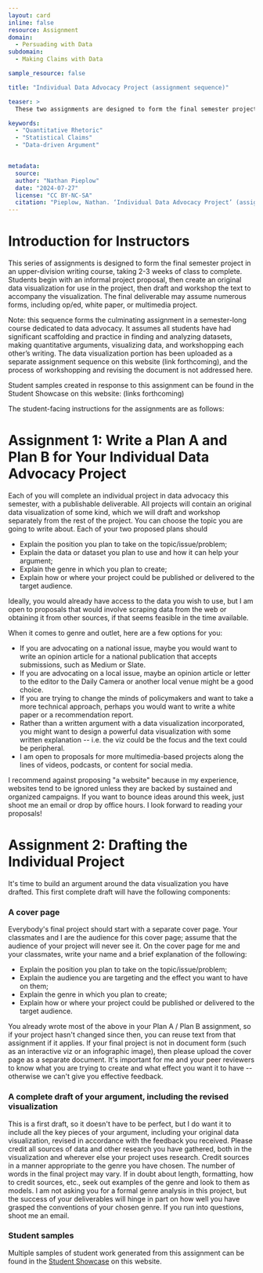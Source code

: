 ```yaml
---
layout: card
inline: false
resource: Assignment
domain:
  - Persuading with Data
subdomain:
  - Making Claims with Data

sample_resource: false

title: "Individual Data Advocacy Project (assignment sequence)"

teaser: >
  These two assignments are designed to form the final semester project in an upper-division writing course. Students begin with an informal project proposal, then create an original data visualization for use in the project, then draft and workshop the text to accompany the visualization. The final deliverable may assume numerous forms, including op/ed, white paper, or multimedia project.

keywords:
  - "Quantitative Rhetoric"
  - "Statistical Claims"
  - "Data-driven Argument"


metadata:
  source: 
  author: "Nathan Pieplow"
  date: "2024-07-27"
  license: "CC BY-NC-SA"
  citation: "Pieplow, Nathan. ‘Individual Data Advocacy Project’ (assignment sequence). Data Advocacy 4 All, University of Colorado. 27 July 2024"
---
```


# Introduction for Instructors

This series of assignments is designed to form the final semester project in an upper-division writing course, taking 2-3 weeks of class to complete. Students begin with an informal project proposal, then create an original data visualization for use in the project, then draft and workshop the text to accompany the visualization. The final deliverable may assume numerous forms, including op/ed, white paper, or multimedia project.

Note: this sequence forms the culminating assignment in a semester-long course dedicated to data advocacy. It assumes all students have had significant scaffolding and practice in finding and analyzing datasets, making quantitative arguments, visualizing data, and workshopping each other’s writing. The data visualization portion has been uploaded as a separate assignment sequence on this website (link forthcoming), and the process of workshopping and revising the document is not addressed here.

Student samples created in response to this assignment can be found in the Student Showcase on this website: (links forthcoming)

The student-facing instructions for the assignments are as follows:

# Assignment 1: Write a Plan A and Plan B for Your Individual Data Advocacy Project
Each of you will complete an individual project in data advocacy this semester, with a publishable deliverable. All projects will contain an original data visualization of some kind, which we will draft and workshop separately from the rest of the project.
You can choose the topic you are going to write about. Each of your two proposed plans should

- Explain the position you plan to take on the topic/issue/problem;
- Explain the data or dataset you plan to use and how it can help your argument;
- Explain the genre in which you plan to create;
- Explain how or where your project could be published or delivered to the target audience.

Ideally, you would already have access to the data you wish to use, but I am open to proposals that would involve scraping data from the web or obtaining it from other sources, if that seems feasible in the time available.

When it comes to genre and outlet, here are a few options for you:
- If you are advocating on a national issue, maybe you would want to write an opinion article for a national publication that accepts submissions, such as Medium or Slate.
- If you are advocating on a local issue, maybe an opinion article or letter to the editor to the Daily Camera or another local venue might be a good choice.
- If you are trying to change the minds of policymakers and want to take a more technical approach, perhaps you would want to write a white paper or a recommendation report.
- Rather than a written argument with a data visualization incorporated, you might want to design a powerful data visualization with some written explanation -- i.e. the viz could be the focus and the text could be peripheral.
- I am open to proposals for more multimedia-based projects along the lines of videos, podcasts, or content for social media.

I recommend against proposing "a website" because in my experience, websites tend to be ignored unless they are backed by sustained and organized campaigns.
If you want to bounce ideas around this week, just shoot me an email or drop by office hours. I look forward to reading your proposals!
# Assignment 2: Drafting the Individual Project
It's time to build an argument around the data visualization you have drafted. This first complete draft will have the following components:
### A cover page
Everybody's final project should start with a separate cover page. Your classmates and I are the audience for this cover page; assume that the audience of your project will never see it. 
On the cover page for me and your classmates, write your name and a brief explanation of the following:
- Explain the position you plan to take on the topic/issue/problem;
- Explain the audience you are targeting and the effect you want to have on them;
- Explain the genre in which you plan to create;
- Explain how or where your project could be published or delivered to the target audience.

You already wrote most of the above in your Plan A / Plan B assignment, so if your project hasn't changed since then, you can reuse text from that assignment if it applies.
If your final project is not in document form (such as an interactive viz or an infographic image), then please upload the cover page as a separate document. It's important for me and your peer reviewers to know what you are trying to create and what effect you want it to have -- otherwise we can't give you effective feedback.
### A complete draft of your argument, including the revised visualization
This is a first draft, so it doesn't have to be perfect, but I do want it to include all the key pieces of your argument, including your original data visualization, revised in accordance with the feedback you received. Please credit all sources of data and other research you have gathered, both in the visualization and wherever else your project uses research. Credit sources in a manner appropriate to the genre you have chosen.
The number of words in the final project may vary. If in doubt about length, formatting, how to credit sources, etc., seek out examples of the genre and look to them as models. I am not asking you for a formal genre analysis in this project, but the success of your deliverables will hinge in part on how well you have grasped the conventions of your chosen genre. If you run into questions, shoot me an email.
### Student samples
Multiple samples of student work generated from this assignment can be found in the [Student Showcase](https://da4asandbox.github.io/curricularsite/student-showcase/) on this website.
